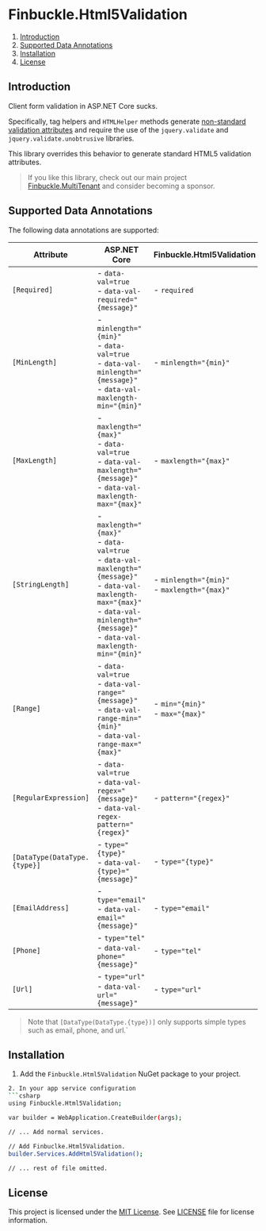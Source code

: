 # Finbuckle.Html5Validation

1. [Introduction](#introduction)
2. [Supported Data Annotations](#supported-data-annotations)
3. [Installation](#installation)
4. [License](#license)

## Introduction
Client form validation in ASP.NET Core sucks.

Specifically, tag helpers and `HTMLHelper` methods
generate [non-standard validation attributes](https://learn.microsoft.com/en-us/aspnet/core/mvc/models/validation?view=aspnetcore-8.0#client-side-validation)
and require the use of the `jquery.validate` and `jquery.validate.unobtrusive` libraries.

This library overrides this behavior to generate standard HTML5 validation attributes.

> If you like this library, check out our main
> project [Finbuckle.MultiTenant](https://github.com/Finbuckle/Finbuckle.MultiTenant) and consider becoming a sponsor.

## Supported Data Annotations

The following data annotations are supported:

| Attribute                    | ASP.NET Core                                                                                                                                                                                              | Finbuckle.Html5Validation                       |
|------------------------------|-----------------------------------------------------------------------------------------------------------------------------------------------------------------------------------------------------------|-------------------------------------------------|
| `[Required]`                 | - `data-val=true`<br> - `data-val-required="{message}"`                                                                                                                                                   | - `required`                                    |
| `[MinLength]`                | - `minlength="{min}"`<br> - `data-val=true`<br> - `data-val-minlength="{message}"` <br>- `data-val-maxlength-min="{min}"`                                                                                 | - `minlength="{min}"`                           | 
| `[MaxLength]`                | - `maxlength="{max}"`<br> - `data-val=true`<br> - `data-val-maxlength="{message}"` <br>- `data-val-maxlength-max="{max}"`                                                                                 | - `maxlength="{max}"`                           |                                                                          |
| `[StringLength]`             | - `maxlength="{max}"`<br> - `data-val=true`<br> - `data-val-maxlength="{message}"` <br>- `data-val-maxlength-max="{max}"` <br> - `data-val-minlength="{message}"` <br> - `data-val-maxlength-min="{min}"` | - `minlength="{min}"`<br> - `maxlength="{max}"` |
| `[Range]`                    | - `data-val=true`<br> - `data-val-range="{message}"`<br> - `data-val-range-min="{min}"` <br>- `data-val-range-max="{max}"`                                                                                | - `min="{min}"`<br> - `max="{max}"`             |
| `[RegularExpression]`        | - `data-val=true`<br> - `data-val-regex="{message}"`<br> - `data-val-regex-pattern="{regex}"`                                                                                                             | - `pattern="{regex}"`                           |
| `[DataType(DataType.{type}]` | - `type="{type}"`<br> - `data-val-{type}="{message}"`                                                                                                                                                     | - `type="{type}"`                               |
| `[EmailAddress]`             | - `type="email"`<br> - `data-val-email="{message}"`                                                                                                                                                       | - `type="email"`                                |
| `[Phone]`                    | - `type="tel"`<br> - `data-val-phone="{message}"`                                                                                                                                                         | - `type="tel"`                                  |
| `[Url]`                      | - `type="url"`<br> - `data-val-url="{message}"`                                                                                                                                                           | - `type="url"`                                  |

> Note that `[DataType(DataType.{type})]` only supports simple types such as email, phone, and url.`

## Installation

1. Add the `Finbuckle.Html5Validation` NuGet package to your project.

```bash
2. In your app service configuration 
```csharp
using Finbuckle.Html5Validation;

var builder = WebApplication.CreateBuilder(args);

// ... Add normal services.

// Add Finbuclke.Html5Validation.
builder.Services.AddHtml5Validation();

// ... rest of file omitted.
```

## License

This project is licensed under the [MIT License](https://opensource.org/license/mit). See [LICENSE](LICENSE) file for
license information.